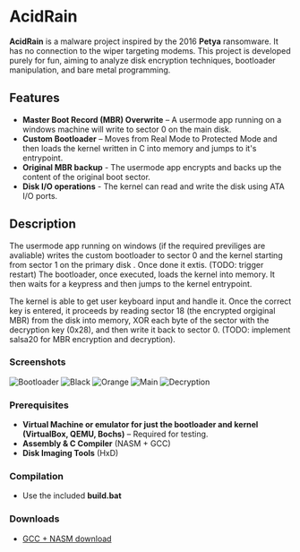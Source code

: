 # AcidRain


**AcidRain** is a malware project inspired by the 2016 **Petya** ransomware. It has no connection to the wiper targeting modems. 
This project is developed purely for fun, aiming to analyze disk encryption techniques, bootloader manipulation, and bare metal programming.

## Features
- **Master Boot Record (MBR) Overwrite** – A usermode app running on a windows machine will write to sector 0 on the main disk.
- **Custom Bootloader** – Moves from Real Mode to Protected Mode and then loads the kernel written in C into memory and jumps to it's entrypoint.
- **Original MBR backup** - The usermode app encrypts and backs up the content of the original boot sector.
- **Disk I/O operations** - The kernel can read and write the disk using ATA I/O ports.

## Description
The usermode app running on windows (if the required previliges are avaliable) writes the custom bootloader to sector 0 and the kernel starting from sector 1 on the primary disk . Once done it extis. (TODO: trigger restart)
The bootloader, once executed, loads the kernel into memory. It then waits for a keypress and then jumps to the kernel entrypoint.

The kernel is able to get user keyboard input and handle it. Once the correct key is entered, it proceeds by reading sector 18 (the encrypted orgiginal MBR) from the disk into memory, XOR each byte of the sector with the decryption key (0x28), and then write it back to sector 0. (TODO: implement salsa20 for MBR encryption and decryption).

### Screenshots

![Bootloader](https://github.com/user-attachments/assets/7fa3d93e-bb1c-4290-ab82-1fc70de173ea)
![Black](https://github.com/user-attachments/assets/2af410b5-17be-4fdb-b95f-1ea740771f93)
![Orange](https://github.com/user-attachments/assets/90dcbaec-5dea-445f-a01d-47d13ab312ea)
![Main](https://github.com/user-attachments/assets/21ad9890-42ad-4cf4-b817-b9e6459d9598)
![Decryption](https://github.com/user-attachments/assets/03e85c72-72fc-461a-b4e8-7eac14a3a064)

### Prerequisites
- **Virtual Machine or emulator for just the bootloader and kernel (VirtualBox, QEMU, Bochs)** – Required for testing.
- **Assembly & C Compiler** (NASM + GCC)
- **Disk Imaging Tools** (HxD)


 ### Compilation
 - Use the included **build.bat**

### Downloads
 - [GCC + NASM download](https://drive.google.com/drive/folders/1TjOJSpnz9Bj8TVHjr1bmG9Abp9VYs74g?usp=drive_link)






